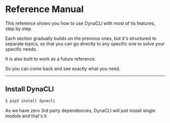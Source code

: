 # Reference Manual

This reference shows you how to use DynaCLI with most of its features, step by step.

Each section gradually builds on the previous ones, but it's structured to separate topics,
so that you can go directly to any specific one to solve your specific needs.

It is also built to work as a future reference.

So you can come back and see exactly what you need.

---

## Install DynaCLI

```bash
$ pip3 install dynacli
```

As we have zero 3rd party dependencies, DynaCLI will just install single module and that's it.
